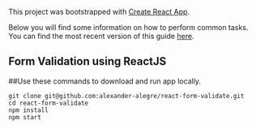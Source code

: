This project was bootstrapped with [Create React App](https://github.com/facebookincubator/create-react-app).

Below you will find some information on how to perform common tasks.<br>
You can find the most recent version of this guide [here](https://github.com/facebookincubator/create-react-app/blob/master/packages/react-scripts/template/README.md).

## Form Validation using ReactJS

##Use these commands to download and run app locally.

```
git clone git@github.com:alexander-alegre/react-form-validate.git
cd react-form-validate
npm install
npm start
```